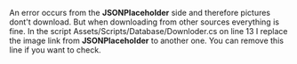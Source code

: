 An error occurs from the <b>JSONPlaceholder</b> side and therefore pictures dont't download. But when downloading from other sources everything is fine. In the script Assets/Scripts/Database/Downloder.cs on line 13 I replace the image link from <b>JSONPlaceholder</b> to another one. You can remove this line if you want to check.
